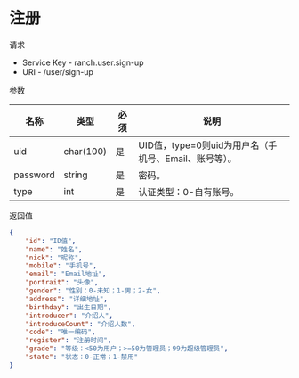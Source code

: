# 注册

请求
- Service Key - ranch.user.sign-up
- URI - /user/sign-up

参数

|名称|类型|必须|说明|
|---|---|---|---|
|uid|char(100)|是|UID值，type=0则uid为用户名（手机号、Email、账号等）。|
|password|string|是|密码。|
|type|int|是|认证类型：0-自有账号。|

返回值
```json
{
    "id": "ID值",
    "name": "姓名",
    "nick": "昵称",
    "mobile": "手机号",
    "email": "Email地址",
    "portrait": "头像",
    "gender": "性别：0-未知；1-男；2-女",
    "address": "详细地址",
    "birthday": "出生日期",
    "introducer": "介绍人",
    "introduceCount": "介绍人数",
    "code": "唯一编码",
    "register": "注册时间",
    "grade": "等级：<50为用户；>=50为管理员；99为超级管理员",
    "state": "状态：0-正常；1-禁用"
}
```
